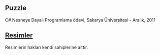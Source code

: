 ## Puzzle

C# Nesneye Dayalı Programlama ödevi, Sakarya Üniversitesi - Aralık, 2011


## [Resimler](http://www.iconarchive.com/)
Resimlerin hakları kendi sahiplerine aittir.
